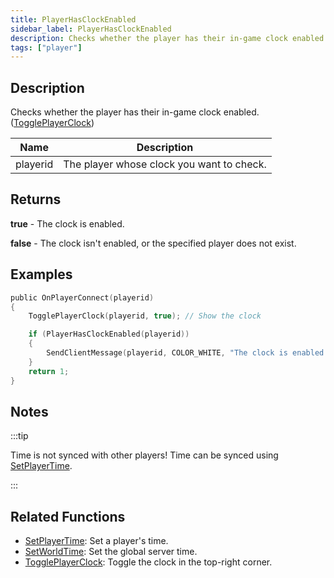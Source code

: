 ```yaml
---
title: PlayerHasClockEnabled
sidebar_label: PlayerHasClockEnabled
description: Checks whether the player has their in-game clock enabled.
tags: ["player"]
---
```


## Description

Checks whether the player has their in-game clock enabled. ([TogglePlayerClock](TogglePlayerClock))

| Name     | Description                               |
| -------- | ----------------------------------------- |
| playerid | The player whose clock you want to check. |

## Returns

**true** - The clock is enabled.

**false** - The clock isn't enabled, or the specified player does not exist.

## Examples

```c
public OnPlayerConnect(playerid)
{
    TogglePlayerClock(playerid, true); // Show the clock

    if (PlayerHasClockEnabled(playerid))
    {
        SendClientMessage(playerid, COLOR_WHITE, "The clock is enabled.");
    }
    return 1;
}
```

## Notes

:::tip

Time is not synced with other players! Time can be synced using [SetPlayerTime](SetPlayerTime).

:::

## Related Functions

- [SetPlayerTime](SetPlayerTime): Set a player's time.
- [SetWorldTime](SetWorldTime): Set the global server time.
- [TogglePlayerClock](TogglePlayerClock): Toggle the clock in the top-right corner.
